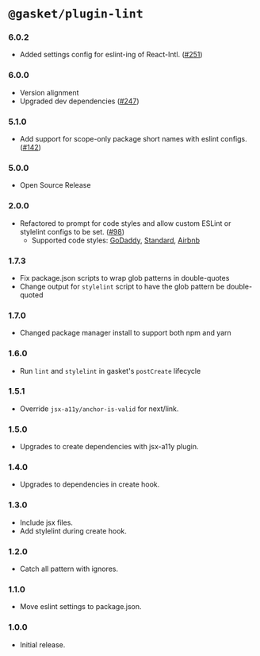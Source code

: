 # `@gasket/plugin-lint`

### 6.0.2

- Added settings config for eslint-ing of React-Intl. ([#251])

### 6.0.0

- Version alignment
- Upgraded dev dependencies ([#247])

### 5.1.0

- Add support for scope-only package short names with eslint configs. ([#142])

### 5.0.0

- Open Source Release

### 2.0.0

- Refactored to prompt for code styles and allow custom ESLint or stylelint configs to be set. ([#98])
  - Supported code styles: [GoDaddy], [Standard], [Airbnb]

### 1.7.3

- Fix package.json scripts to wrap glob patterns in double-quotes
- Change output for `stylelint` script to have the glob pattern be double-quoted

### 1.7.0

- Changed package manager install to support both npm and yarn

### 1.6.0

- Run `lint` and `stylelint` in gasket's `postCreate` lifecycle

### 1.5.1

- Override `jsx-a11y/anchor-is-valid` for next/link.

### 1.5.0

- Upgrades to create dependencies with jsx-a11y plugin.

### 1.4.0

- Upgrades to dependencies in create hook.

### 1.3.0

- Include jsx files.
- Add stylelint during create hook.

### 1.2.0

- Catch all pattern with ignores.

### 1.1.0

- Move eslint settings to package.json.

### 1.0.0

- Initial release.


[GoDaddy]: README.md#godaddy
[Standard]: README.md#standard
[Airbnb]: README.md#airbnb

[#98]: https://github.com/godaddy/gasket/pull/98
[#142]: https://github.com/godaddy/gasket/pull/142
[#247]: https://github.com/godaddy/gasket/pull/247
[#251]: https://github.com/godaddy/gasket/pull/251
